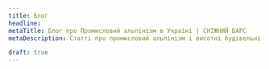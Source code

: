```yaml
---
title: Блог
headline:
metaTitle: Блог про Промисловий альпінізм в Україні | СНІЖНИЙ БАРС
metaDescription: Статті про промисловий альпінізм і висотні будівельні роботи. Замовляйте послугу у професіоналів ☎+38 (096) 555-30-92

draft: true
---
```

